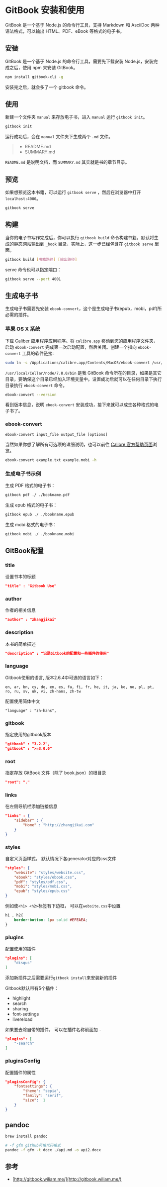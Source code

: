 # GitBook 安装和使用
GitBook 是一个基于 Node.js 的命令行工具，支持 Markdown 和 AsciiDoc 两种语法格式，可以输出 HTML、PDF、eBook 等格式的电子书。

## 安装
GitBook 是一个基于 Node.js 的命令行工具，需要先下载安装 Node.js，安装完成之后，使用 npm 来安装 GitBook。

```bash
npm install gitbook-cli -g
```

安装完之后，就会多了一个 gitbook 命令。


## 使用
新建一个文件夹 `manual` 来存放电子书，进入 `manual` 运行 `gitbook init`。

```bash
gitbook init
```

运行成功后，会在 `manual` 文件夹下生成两个 `.md` 文件。
> - README.md
> - SUMMARY.md

`README.md` 是说明文档，而 `SUMMARY.md` 其实就是书的章节目录。

## 预览
如果想预览这本书籍，可以运行 `gitbook serve` ，然后在浏览器中打开 `localhost:4000`。

```bash
gitbook serve
```

## 构建
当你的电子书写作完成后，你可以执行 `gitbook build` 命令构建书籍，默认将生成的静态网站输出到 `_book` 目录，实际上，这一步已经包含在 `gitbook serve` 里面。

```bash
gitbook build [书籍路径] [输出路径]
```

serve 命令也可以指定端口：

```bash
gitbook serve --port 4001
```

## 生成电子书
生成电子书需要先安装 `ebook-convert`，这个是生成电子书(epub，mobi，pdf)所必需的插件。

### 苹果 OS X 系统
下载 [Caliber](https://calibre-ebook.com/download) 应用程序应用程序。将 `calibre.app` 移动到您的应用程序文件夹，启动 `ebook-convert` 完成第一次启动配置，然后关闭。创建一个指向 `ebook-convert` 工具的软件链接:

```bash
sudo ln -s /Applications/calibre.app/Contents/MacOS/ebook-convert /usr/local/Cellar/node/7.8.0/bin
```

`/usr/local/Cellar/node/7.8.0/bin` 是我 GitBook 命令所在的目录，如果是其它目录，要确保这个目录已经加入环境变量中。设置成功后就可以在任何目录下执行目录执行 `ebook-convert` 命令。

```bash
ebook-convert --version
```

看到版本信息，说明 `ebook-convert` 安装成功，接下来就可以成生各种格式的电子书了。

### ebook-convert

```
ebook-convert input_file output_file [options]
```

当然如果你想了解所有可选项的详细说明，也可以前往 [Calibre 官方帮助页面](https://manual.calibre-ebook.com/generated/en/ebook-convert.html)浏览。

```bash
ebook-convert example.txt example.mobi -h
```

### 生成电子书示例

生成 PDF 格式的电子书：

```bash
gitbook pdf ./ ./bookname.pdf
```

生成 epub 格式的电子书：

```bash
gitbook epub ./ ./bookname.epub
```

生成 mobi 格式的电子书：

```bash
gitbook mobi ./ ./bookname.mobi
```

## GitBook配置

### title
设置书本的标题

```json
"title" : "Gitbook Use"
```

### author
作者的相关信息

```json
"author" : "zhangjikai"
```

### description
本书的简单描述

```json
"description" : "记录Gitbook的配置和一些插件的使用"
```

### language
Gitbook使用的语言, 版本2.6.4中可选的语言如下：

```
en, ar, bn, cs, de, en, es, fa, fi, fr, he, it, ja, ko, no, pl, pt, ro, ru, sv, uk, vi, zh-hans, zh-tw
```
配置使用简体中文

```
"language" : "zh-hans",
```
### gitbook
指定使用的gitbook版本

```json
"gitbook" : "3.2.2",
"gitbook" : ">=3.0.0"
```
### root
指定存放 GitBook 文件（除了 book.json）的根目录

```json
"root": "."
```
### links
在左侧导航栏添加链接信息

```json
"links" : {
    "sidebar" : {
        "Home" : "http://zhangjikai.com"
    }
}
```

### styles
自定义页面样式， 默认情况下各generator对应的css文件

```json
"styles": {
    "website": "styles/website.css",
    "ebook": "styles/ebook.css",
    "pdf": "styles/pdf.css",
    "mobi": "styles/mobi.css",
    "epub": "styles/epub.css"
}
```
例如使`<h1> <h2>`标签有下边框， 可以在`website.css`中设置

```css
h1 , h2{
    border-bottom: 1px solid #EFEAEA;
}

```
### plugins
配置使用的插件

```json
"plugins": [
    "disqus"
]
```
添加新插件之后需要运行`gitbook install`来安装新的插件  

Gitbook默认带有5个插件：
* highlight
* search
* sharing
* font-settings
* livereload

如果要去除自带的插件， 可以在插件名称前面加 `-`

```json
"plugins": [
    "-search"
]
```
### pluginsConfig
配置插件的属性

```json
"pluginsConfig": {
    "fontsettings": {
        "theme": "sepia",
        "family": "serif",
        "size":  1
    }
}
```

## pandoc


```bash
brew install pandoc

# -f gfm github风格代码格式
pandoc -f gfm -t docx ./api.md -o api2.docx
```

## 参考

- [http://gitbook.wiliam.me/](http://gitbook.wiliam.me/)
